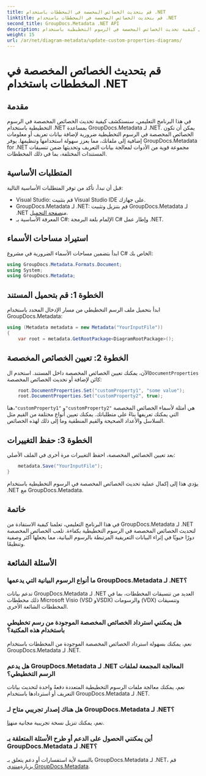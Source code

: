 ```yaml
---
title: قم بتحديث الخصائص المخصصة في المخططات باستخدام .NET
linktitle: قم بتحديث الخصائص المخصصة في المخططات باستخدام .NET
second_title: GroupDocs.Metadata .NET API
description: تعرف على كيفية تحديث الخصائص المخصصة في الرسوم التخطيطية باستخدام .NET مع GroupDocs.Metadata لـ .NET. تعزيز البيانات الوصفية بسهولة.
weight: 15
url: /ar/net/diagram-metadata/update-custom-properties-diagrams/
---
```


# قم بتحديث الخصائص المخصصة في المخططات باستخدام .NET

## مقدمة
في هذا البرنامج التعليمي، سنستكشف كيفية تحديث الخصائص المخصصة في الرسوم التخطيطية باستخدام .NET بمساعدة GroupDocs.Metadata لـ .NET. يمكن أن تكون الخصائص المخصصة في الرسوم التخطيطية ضرورية لإضافة بيانات تعريف أو معلومات إضافية إلى ملفاتك، مما يعزز سهولة استخدامها وتنظيمها. يوفر GroupDocs.Metadata for .NET مجموعة قوية من الأدوات لمعالجة بيانات التعريف وتحديثها ضمن تنسيقات المستندات المختلفة، بما في ذلك المخططات.
## المتطلبات الأساسية
قبل أن نبدأ، تأكد من توفر المتطلبات الأساسية التالية:
- Visual Studio: قم بتثبيت Visual Studio IDE على جهازك.
-  GroupDocs.Metadata لـ .NET: قم بتنزيل وتثبيت GroupDocs.Metadata لـ .NET من[صفحة التحميل](https://releases.groupdocs.com/metadata/net/).
- المعرفة الأساسية بـ C#: الإلمام بلغة البرمجة C# وإطار عمل .NET.

## استيراد مساحات الأسماء
ابدأ بتضمين مساحات الأسماء الضرورية في مشروع C# الخاص بك:
```csharp
using GroupDocs.Metadata.Formats.Document;
using System;
using GroupDocs.Metadata;
```
## الخطوة 1: قم بتحميل المستند
ابدأ بتحميل ملف الرسم التخطيطي من مسار الإدخال المحدد باستخدام GroupDocs.Metadata:
```csharp
using (Metadata metadata = new Metadata("YourInputFile"))
{
    var root = metadata.GetRootPackage<DiagramRootPackage>();
```
## الخطوة 2: تعيين الخصائص المخصصة
 الآن، يمكنك تعيين الخصائص المخصصة داخل المستند. استخدم ال`DocumentProperties` كائن لإضافة أو تحديث الخصائص المخصصة:
```csharp
    root.DocumentProperties.Set("customProperty1", "some value");
    root.DocumentProperties.Set("customProperty2", true);
```
 هنا،`"customProperty1"` و`"customProperty2"` هي أمثلة لأسماء الخصائص المخصصة التي يمكنك تعريفها بناءً على متطلباتك. يمكنك تعيين أنواع مختلفة من القيم مثل السلاسل والأعداد الصحيحة والقيم المنطقية وما إلى ذلك لهذه الخصائص.
## الخطوة 3: حفظ التغييرات
بعد تعيين الخصائص المخصصة، احفظ التغييرات مرة أخرى في الملف الأصلي:
```csharp
    metadata.Save("YourInputFile");
}
```
يؤدي هذا إلى إكمال عملية تحديث الخصائص المخصصة في الرسوم التخطيطية باستخدام .NET مع GroupDocs.Metadata.

## خاتمة
في هذا البرنامج التعليمي، تعلمنا كيفية الاستفادة من GroupDocs.Metadata لـ .NET لتحديث الخصائص المخصصة في الرسوم التخطيطية بكفاءة. تلعب الخصائص المخصصة دورًا حيويًا في إثراء البيانات التعريفية المرتبطة بالرسوم البيانية، مما يجعلها أكثر وصفية وتنظيمًا.

## الأسئلة الشائعة
### ما أنواع الرسوم البيانية التي يدعمها GroupDocs.Metadata لـ .NET؟
تدعم بيانات GroupDocs.Metadata لـ .NET العديد من تنسيقات المخططات، بما في ذلك مخططات Microsoft Visio (VSD وVSDX) والرسومات (VDX) وتنسيقات المخططات الشائعة الأخرى.
### هل يمكنني استرداد الخصائص المخصصة الموجودة من رسم تخطيطي باستخدام هذه المكتبة؟
نعم، يمكنك بسهولة استرداد الخصائص المخصصة الموجودة من المخططات باستخدام GroupDocs.Metadata لـ .NET.
### هل يدعم GroupDocs.Metadata لـ .NET المعالجة المجمعة لملفات الرسم التخطيطي؟
نعم، يمكنك معالجة ملفات الرسوم التخطيطية المتعددة دفعةً واحدة لتحديث بيانات التعريف أو استردادها باستخدام GroupDocs.Metadata لـ .NET.
### هل هناك إصدار تجريبي متاح لـ GroupDocs.Metadata لـ .NET؟
 نعم، يمكنك تنزيل نسخة تجريبية مجانية من[هنا](https://releases.groupdocs.com/).
### أين يمكنني الحصول على الدعم أو طرح الأسئلة المتعلقة بـ GroupDocs.Metadata لـ .NET؟
 بالنسبة لأية استفسارات أو دعم يتعلق بـ GroupDocs.Metadata لـ .NET، قم بزيارة[منتدى GroupDocs.Metadata](https://forum.groupdocs.com/c/metadata/14).